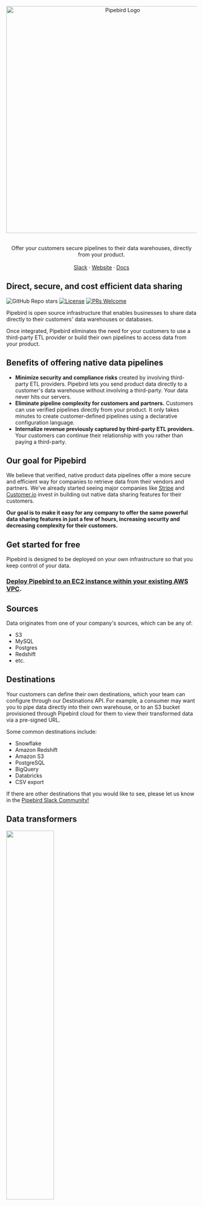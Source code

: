 <!-- PIPEBIRD LOGO -->
<p align="center">
  <a href="https://github.com/pipebird/pipebird">
    <img src="https://uploads-ssl.webflow.com/6219b67aebd6fd87049d2e0e/630a5bad9da42615ec6a9649_readmeimage.svg" width="600" alt="Pipebird Logo">
  </a>

  <p align="center">
   <br />
    Offer your customers secure pipelines to their data warehouses, directly from your product.
    <br />
    <br />
    <a href="https://join.slack.com/t/pipebirdcommunity/shared_invite/zt-1emvmxdk6-jBc9qXDDgeLhinJ8ktOgHg">Slack</a>
    ·
    <a href="https://pipebird.com/">Website</a>
    ·
    <a href="https://docs.pipebird.com/reference/welcome-to-pipebird">Docs</a>
  </p>
</p>

## Direct, secure, and cost efficient data sharing

![GitHub Repo stars](https://img.shields.io/github/stars/Pipebird/pipebird?style=social) [![License](https://img.shields.io/static/v1?label=license&message=MIT&color=brightgreen)](https://github.com/pipebird/pipebird/tree/a9b1c6c0420550ad5069aca66c295223e0d05e27/LICENSE/README.md) <a href='http://makeapullrequest.com'><img alt='PRs Welcome' src='https://img.shields.io/badge/PRs-welcome-brightgreen.svg?style=shields'/></a>

Pipebird is open source infrastructure that enables businesses to share data directly to their customers' data warehouses or databases.

Once integrated, Pipebird eliminates the need for your customers to use a third-party ETL provider or build their own pipelines to access data from your product.

## Benefits of offering native data pipelines

- **Minimize security and compliance risks** created by involving third-party ETL providers. Pipebird lets you send product data directly to a customer's data warehouse without involving a third-party. Your data never hits our servers.
- **Eliminate pipeline complexity for customers and partners.** Customers can use verified pipelines directly from your product. It only takes minutes to create customer-defined pipelines using a declarative configuration language.
- **Internalize revenue previously captured by third-party ETL providers.** Your customers can continue their relationship with you rather than paying a third-party.

## Our goal for Pipebird

We believe that verified, native product data pipelines offer a more secure and efficient way for companies to retrieve data from their vendors and partners. We've already started seeing major companies like [Stripe](https://stripe.com/data-pipeline) and [Customer.io](https://customer.io/data-warehouse) invest in building out native data sharing features for their customers.

**Our goal is to make it easy for any company to offer the same powerful data sharing features in just a few of hours, increasing security and decreasing complexity for their customers.**

## Get started for free

Pipebird is designed to be deployed on your own infrastructure so that you keep control of your data.

### [Deploy Pipebird to an EC2 instance within your existing AWS VPC](https://us-east-1.console.aws.amazon.com/cloudformation/home?region=us-east-1#/stacks/quickcreate?templateURL=https://s3-external-1.amazonaws.com/cf-templates-lglxt2zjl1jo-us-east-1/pipebird_existing_cloud_deploy&stackName=pipebird&param_licenseKey=lk_ffffffffffffffffffffffffffffffffffffffffffffffffffffffffffffffff).

## Sources

Data originates from one of your company's sources, which can be any of:

- S3
- MySQL
- Postgres
- Redshift
- etc.

## Destinations

Your customers can define their own destinations, which your team can configure through our Destinations API. For example, a consumer may want you to pipe data directly into their own warehouse, or to an S3 bucket provisioned through Pipebird cloud for them to view their transformed data via a pre-signed URL.

Some common destinations include:

- Snowflake
- Amazon Redshift
- Amazon S3
- PostgreSQL
- BigQuery
- Databricks
- CSV export

If there are other destinations that you would like to see, please let us know in the [Pipebird Slack Community!](https://join.slack.com/t/pipebirdcommunity/shared_invite/zt-1emvmxdk6-jBc9qXDDgeLhinJ8ktOgHg)

## Data transformers

<img src="https://media.giphy.com/media/CRwUOHpwa9Lhe/giphy.gif" width="50%">

After your customers' define where they expect data to reach, they may define some set of transformations to be applied on this data in transit. They may do this by uploading Configurations which define mutations on the schema consumers want. For example, a consumer may want the Date column updated_at to be casted into a datetime object when it reaches the end data destination.

We support renaming columns and casting data types between sources and destinations, but will soon be expanding destinations and working on transformations like:

- sums
- averages
- sorts
- groupby
- etc.

These can be configured in a declarative format through a YAML config (or a UI can be created).

## Ready to get started?

See [Pipebird docs](https://docs.pipebird.com/reference/welcome-to-pipebird) to learn more about Pipebird functionality.

Join the [Pipebird Slack Community](https://join.slack.com/t/pipebirdcommunity/shared_invite/zt-1emvmxdk6-jBc9qXDDgeLhinJ8ktOgHg) if you want to chat with the team, share product ideas, or get help with something!

Email hello@pipebird.com if you want to reach us directly.

## Open source vs. paid versions

This repo is entirely [MIT licensed](/LICENSE), with the exception of the `ee` directory (if applicable).

Premium features (contained in the `ee` directory) require a Pipebird license. Contact us at sales@pipebird.com for more information, or see our [pricing page](https://pipebird.com/pricing).

## To close, why are we building this?

Data engineers spend a lot of their time building pipelines or contracting third-party ETL providers to get business data from vendors into their source of truth.

It's a big lift, having to solve for things like data quality, pipeline security, data transformation, cost optimization and more.

- Why can't we just press a button on our vendor's dashboard to create a secure, efficient data pipeline directly to our preferred warehouse?
- Why don't we create direct data relationships to ensure that we are continuosly receiving the highest quality data from a verified source?
- Why aren't all companies offering these features to improve the customer experience and even monetize their data?

That's what we've asked ourselves at Pipebird, and it's why we're building open source infrastructure to help developers give their companies the option to offer those benefits to their customers.

Want to chat with us to learn more? [Choose a time to speak with someone on our team!](https://calendly.com/pipebird)

<!-- markdownlint-restore -->
